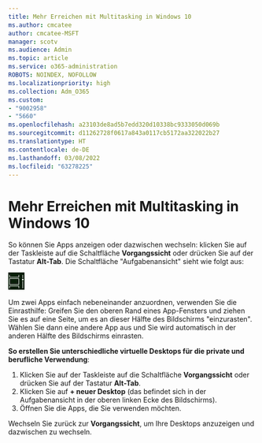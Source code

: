 ```yaml
---
title: Mehr Erreichen mit Multitasking in Windows 10
ms.author: cmcatee
author: cmcatee-MSFT
manager: scotv
ms.audience: Admin
ms.topic: article
ms.service: o365-administration
ROBOTS: NOINDEX, NOFOLLOW
ms.localizationpriority: high
ms.collection: Adm_O365
ms.custom:
- "9002958"
- "5660"
ms.openlocfilehash: a23103de8ad5b7edd320d10338bc9333050d069b
ms.sourcegitcommit: d11262728f0617a843a0117cb5172aa322022b27
ms.translationtype: HT
ms.contentlocale: de-DE
ms.lasthandoff: 03/08/2022
ms.locfileid: "63278225"
---
```

# <a name="do-more-with-multitasking-in-windows-10"></a>Mehr Erreichen mit Multitasking in Windows 10

So können Sie Apps anzeigen oder dazwischen wechseln: klicken Sie auf der Taskleiste auf die Schaltfläche **Vorgangssicht** oder drücken Sie auf der Tastatur **Alt-Tab**. Die Schaltfläche "Aufgabenansicht" sieht wie folgt aus:

![Taste „Vorgangssicht“](media/task-view.png)

Um zwei Apps einfach nebeneinander anzuordnen, verwenden Sie die Einrasthilfe: Greifen Sie den oberen Rand eines App-Fensters und ziehen Sie es auf eine Seite, um es an dieser Hälfte des Bildschirms "einzurasten". Wählen Sie dann eine andere App aus und Sie wird automatisch in der anderen Hälfte des Bildschirms einrasten.

**So erstellen Sie unterschiedliche virtuelle Desktops für die private und berufliche Verwendung**:

1. Klicken Sie auf der Taskleiste auf die Schaltfläche **Vorgangssicht** oder drücken Sie auf der Tastatur **Alt-Tab**.
2. Klicken Sie auf **+ neuer Desktop** (das befindet sich in der Aufgabenansicht in der oberen linken Ecke des Bildschirms).
3. Öffnen Sie die Apps, die Sie verwenden möchten. 

Wechseln Sie zurück zur **Vorgangssicht**, um Ihre Desktops anzuzeigen und dazwischen zu wechseln.
